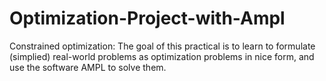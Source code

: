 # Optimization-Project-with-Ampl
Constrained optimization: The goal of this practical is to learn to formulate (simplied) real-world problems as optimization problems in nice form, and use the software AMPL to solve them.
